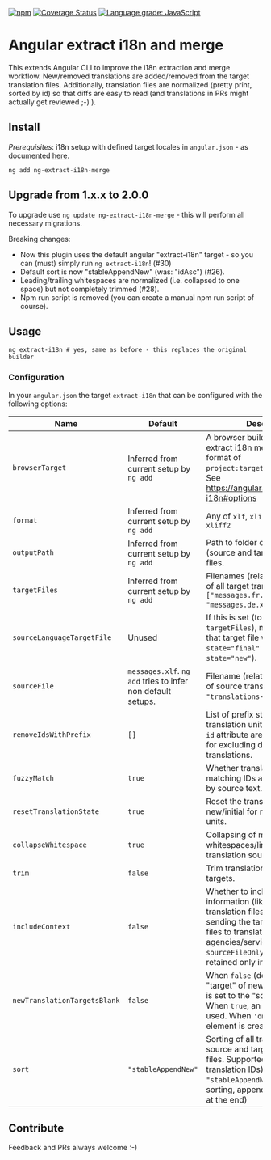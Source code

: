 [![npm](https://img.shields.io/npm/v/ng-extract-i18n-merge)](https://www.npmjs.com/package/ng-extract-i18n-merge)
[![Coverage Status](https://coveralls.io/repos/github/daniel-sc/ng-extract-i18n-merge/badge.svg?branch=master)](https://coveralls.io/github/daniel-sc/ng-extract-i18n-merge?branch=master)
[![Language grade: JavaScript](https://img.shields.io/lgtm/grade/javascript/g/daniel-sc/ng-extract-i18n-merge.svg?logo=lgtm&logoWidth=18)](https://lgtm.com/projects/g/daniel-sc/ng-extract-i18n-merge/context:javascript)

# Angular extract i18n and merge

This extends Angular CLI to improve the i18n extraction and merge workflow. New/removed translations are added/removed
from the target translation files. Additionally, translation files are normalized (pretty print, sorted by id) so that
diffs are easy to read (and translations in PRs might actually get reviewed ;-) ).

## Install

_Prerequisites_: i18n setup with defined target locales in `angular.json` - as
documented [here](https://angular.io/guide/i18n-common-merge).

```shell
ng add ng-extract-i18n-merge
```

## Upgrade from 1.x.x to 2.0.0

To upgrade use `ng update ng-extract-i18n-merge` - this will perform all necessary migrations.

Breaking changes:

* Now this plugin uses the default angular "extract-i18n" target - so you can (must) simply run `ng extract-i18n`! (#30)
* Default sort is now "stableAppendNew" (was: "idAsc") (#26).
* Leading/trailing whitespaces are normalized (i.e. collapsed to one space) but not completely trimmed (#28).
* Npm run script is removed (you can create a manual npm run script of course).

## Usage

```shell
ng extract-i18n # yes, same as before - this replaces the original builder
```

### Configuration

In your `angular.json` the target `extract-i18n` that can be configured with the following options:

| Name                         | Default                                                     | Description                                                                                                                                                                                                                                         |
|------------------------------|-------------------------------------------------------------|-----------------------------------------------------------------------------------------------------------------------------------------------------------------------------------------------------------------------------------------------------|
| `browserTarget`              | Inferred from current setup by `ng add`                     | A browser builder target to extract i18n messages in the format of `project:target[:configuration]`. See https://angular.io/cli/extract-i18n#options                                                                                                |
| `format`                     | Inferred from current setup by `ng add`                     | Any of `xlf`, `xlif`, `xliff`, `xlf2`, `xliff2`                                                                                                                                                                                                     |
| `outputPath`                 | Inferred from current setup by `ng add`                     | Path to folder containing all (source and target) translation files.                                                                                                                                                                                |
| `targetFiles`                | Inferred from current setup by `ng add`                     | Filenames (relative to `outputPath` of all target translation files (e.g. `["messages.fr.xlf", "messages.de.xlf"]`).                                                                                                                                |
| `sourceLanguageTargetFile`   | Unused                                                      | If this is set (to one of the `targetFiles`), new translations in that target file will be set to `state="final"` (instead of default `state="new"`).                                                                                               |
| `sourceFile`                 | `messages.xlf`. `ng add` tries to infer non default setups. | Filename (relative to `outputPath` of source translation file (e.g. `"translations-source.xlf"`).                                                                                                                                                   |
| `removeIdsWithPrefix`        | `[]`                                                        | List of prefix strings. All translation units with matching `id` attribute are removed. Useful for excluding duplicate library translations.                                                                                                        |
| `fuzzyMatch`                 | `true`                                                      | Whether translation units without matching IDs are fuzzy matched by source text.                                                                                                                                                                    |
| `resetTranslationState`      | `true`                                                      | Reset the translation state to new/initial for new/changed units.                                                                                                                                                                                   |
| `collapseWhitespace`         | `true`                                                      | Collapsing of multiple whitespaces/line breaks in translation sources and targets.                                                                                                                                                                  |
| `trim`                       | `false`                                                     | Trim translation sources and targets.                                                                                                                                                                                                               |
| `includeContext`             | `false`                                                     | Whether to include the context information (like notes) in the translation files. This is useful for sending the target translation files to translation agencies/services. When `sourceFileOnly` the context is retained only in the `sourceFile`. |
| `newTranslationTargetsBlank` | `false`                                                     | When `false` (default) the "target" of new translation units is set to the "source" value. When `true`, an empty string is used. When `'omit'`, no target element is created.                                                                       |
| `sort`                       | `"stableAppendNew"`                                         | Sorting of all translation units in source and target translation files. Supported: `"idAsc"` (sort by translation IDs), `"stableAppendNew"` (keep existing sorting, append new translations at the end)                                            |

## Contribute

Feedback and PRs always welcome :-)
